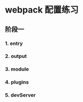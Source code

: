 # webpack 配置练习

## 阶段一

### 1. entry

### 2. output

### 3. module

### 4. plugins

### 5. devServer
